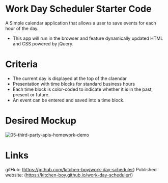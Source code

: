 # Work Day Scheduler Starter Code
A Simple calendar application that allows a user to save events for each hour of the day. 
* This app will run in the browser and feature dynamically updated HTML and CSS powered by jQuery.

# Criteria
* The current day is displayed at the top of the claendar
* Presentation with time blocks for standard business hours
* Each time block is color-coded to indicate whether it is in the past, present or future.
* An event can be entered  and saved into a time block.

# Desired Mockup
![05-third-party-apis-homework-demo](https://user-images.githubusercontent.com/92004417/142747210-df24f88a-8f3a-4837-a437-5cc1fc31d941.gif)

# Links
gitHub: (https://github.com/kitchen-boy/work-day-scheduler)
Published website: (https://kitchen-boy.github.io/work-day-scheduler/)
